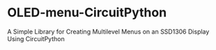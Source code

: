 # OLED-menu-CircuitPython
A Simple Library for Creating Multilevel Menus on an SSD1306 Display Using CircuitPython
